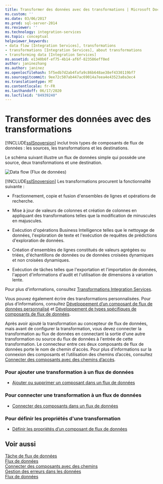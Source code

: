 ```yaml
---
title: Transformer des données avec des transformations | Microsoft Docs
ms.custom: ''
ms.date: 03/06/2017
ms.prod: sql-server-2014
ms.reviewer: ''
ms.technology: integration-services
ms.topic: conceptual
helpviewer_keywords:
- data flow [Integration Services], transformations
- transformations [Integration Services], about transformations
- transforming data [Integration Services]
ms.assetid: e1340b6f-ef75-4b14-af6f-823586eff0ed
author: janinezhang
ms.author: janinez
ms.openlocfilehash: 5f5edb7d2ab4fafa9c86b648ae38ef4330119bf7
ms.sourcegitcommit: 9ee72c507ab447ac69014a7eea4e43523a0a3ec4
ms.translationtype: MT
ms.contentlocale: fr-FR
ms.lasthandoff: 06/17/2020
ms.locfileid: "84939240"
---
```

# <a name="transform-data-with-transformations"></a>Transformer des données avec des transformations
  [!INCLUDE[ssISnoversion](../../../includes/ssisnoversion-md.md)] inclut trois types de composants de flux de données : les sources, les transformations et les destinations.  
  
 Le schéma suivant illustre un flux de données simple qui possède une source, deux transformations et une destination.  
  
 ![Data flow](../../media/mw-dts-08.gif "Flux de données") (Flux de données)  
  
 [!INCLUDE[ssISnoversion](../../../includes/ssisnoversion-md.md)] Les transformations procurent la fonctionnalité suivante :  
  
-   Fractionnement, copie et fusion d'ensembles de lignes et opérations de recherche.  
  
-   Mise à jour de valeurs de colonnes et création de colonnes en appliquant des transformations telles que la modification de minuscules en majuscules.  
  
-   Exécution d'opérations Business Intelligence telles que le nettoyage de données, l'exploration de texte et l'exécution de requêtes de prédictions d'exploration de données.  
  
-   Création d'ensembles de lignes constitués de valeurs agrégées ou triées, d'échantillons de données ou de données croisées dynamiques et non croisées dynamiques.  
  
-   Exécution de tâches telles que l'exportation et l'importation de données, l'apport d'informations d'audit et l'utilisation de dimensions à variation lente.  
  
 Pour plus d’informations, consultez [Transformations Integration Services](integration-services-transformations.md).  
  
 Vous pouvez également écrire des transformations personnalisées. Pour plus d’informations, consultez [Développement d’un composant de flux de données personnalisé](../../extending-packages-custom-objects/data-flow/developing-a-custom-data-flow-component.md) et [Développement de types spécifiques de composants de flux de données](../../extending-packages-custom-objects-data-flow-types/developing-specific-types-of-data-flow-components.md).  
  
 Après avoir ajouté la transformation au concepteur de flux de données, mais avant de configurer la transformation, vous devez connecter la transformation au flux de données en connectant la sortie d'une autre transformation ou source du flux de données à l'entrée de cette transformation. Le connecteur entre ces deux composants de flux de données porte le nom de chemin d'accès. Pour plus d’informations sur la connexion des composants et l’utilisation des chemins d’accès, consultez [Connecter des composants avec des chemins d’accès](../../connect-components-with-paths.md).  
  
### <a name="to-add-a-transformation-to-a-data-flow"></a>Pour ajouter une transformation à un flux de données  
  
-   [Ajouter ou supprimer un composant dans un flux de données](../add-or-delete-a-component-in-a-data-flow.md)  
  
### <a name="to-connect-a-transformation-to-a-data-flow"></a>Pour connecter une transformation à un flux de données  
  
-   [Connecter des composants dans un flux de données](../connect-components-in-a-data-flow.md)  
  
### <a name="to-set-the-properties-of-a-transformation"></a>Pour définir les propriétés d'une transformation  
  
-   [Définir les propriétés d’un composant de flux de données](../set-the-properties-of-a-data-flow-component.md)  
  
## <a name="see-also"></a>Voir aussi  
 [Tâche de flux de données](../../control-flow/data-flow-task.md)   
 [Flux de données](../data-flow.md)   
 [Connecter des composants avec des chemins](../../connect-components-with-paths.md)   
 [Gestion des erreurs dans les données](../error-handling-in-data.md)   
 [Flux de données](../data-flow.md)  
  
  

